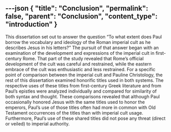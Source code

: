 ---json
{
  "title": "Conclusion",
  "permalink": false,
  "parent": "Conclusion",
  "content_type": "introduction"
}
---
This dissertation set out to answer the question “To what extent does Paul borrow the vocabulary and ideology of the Roman imperial cult as he describes Jesus in his letters?” The pursuit of that answer began with an examination of the development and expressions of the imperial cult in first-century Rome. That part of the study revealed that Rome’s official development of the cult was careful and restrained, while the eastern embrace of the cult was enthusiastic and less restrained. For a specific point of comparison between the imperial cult and Pauline Christology, the rest of this dissertation examined honorific titles used in both systems. The respective uses of these titles from first-century Greek literature and from Paul’s epistles were analyzed individually and compared for similarity of both syntax and thought. These comparisons revealed that although Paul occasionally honored Jesus with the same titles used to honor the emperors, Paul’s use of those titles often had more in common with Old Testament occurrences of the titles than with imperial cult usage. Furthermore, Paul’s use of these shared titles did not pose any threat (direct or veiled) to imperial authority.
